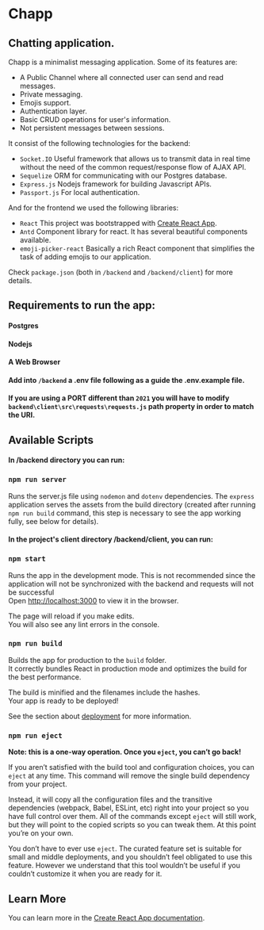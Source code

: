 # Chapp
## Chatting application.

Chapp is a minimalist messaging application. Some of its features are: 
- A Public Channel where all connected user can send and read messages.
- Private messaging.
- Emojis support.
- Authentication layer.
- Basic CRUD operations for user's information.
- Not persistent messages between sessions.

It consist of the following technologies for the backend: 
- `Socket.IO`
 Useful framework that allows us to transmit data in real time without the need of the common request/response flow of AJAX API. 
- `Sequelize`
 ORM for communicating with our Postgres database.
- `Express.js`
 Nodejs framework for building Javascript APIs.
- `Passport.js`
 For local authentication.

And for the frontend we used the following libraries:  
- `React`
 This project was bootstrapped with [Create React App](https://github.com/facebook/create-react-app).
- `Antd`
 Component library for react. It has several beautiful components available. 
- `emoji-picker-react`
 Basically a rich React component that simplifies the task of adding emojis to our application.

Check `package.json` (both in `/backend` and `/backend/client`) for more details. 
## Requirements to run the app:

#### Postgres
#### Nodejs
#### A Web Browser 

#### Add into `/backend` a .env file following as a guide the .env.example file.
#### If you are using a PORT different than `2021` you will have to modify `backend\client\src\requests\requests.js` path property in order to match the URI.
## Available Scripts

#### In /backend directory you can run:

### `npm run server`

Runs the server.js file using `nodemon` and `dotenv` dependencies. The `express` application serves the assets from the build directory (created after running `npm run build` command, this step is necessary to see the app working fully, see below for details).

#### In the project's client directory /backend/client, you can run:

### `npm start`

Runs the app in the development mode. This is not recommended since the application will not be synchronized with the backend and requests will not be successful <br />
Open [http://localhost:3000](http://localhost:3000) to view it in the browser.

The page will reload if you make edits.<br />
You will also see any lint errors in the console.

### `npm run build`

Builds the app for production to the `build` folder.<br />
It correctly bundles React in production mode and optimizes the build for the best performance.

The build is minified and the filenames include the hashes.<br />
Your app is ready to be deployed!

See the section about [deployment](https://facebook.github.io/create-react-app/docs/deployment) for more information.

### `npm run eject`

**Note: this is a one-way operation. Once you `eject`, you can’t go back!**

If you aren’t satisfied with the build tool and configuration choices, you can `eject` at any time. This command will remove the single build dependency from your project.

Instead, it will copy all the configuration files and the transitive dependencies (webpack, Babel, ESLint, etc) right into your project so you have full control over them. All of the commands except `eject` will still work, but they will point to the copied scripts so you can tweak them. At this point you’re on your own.

You don’t have to ever use `eject`. The curated feature set is suitable for small and middle deployments, and you shouldn’t feel obligated to use this feature. However we understand that this tool wouldn’t be useful if you couldn’t customize it when you are ready for it.

## Learn More

You can learn more in the [Create React App documentation](https://facebook.github.io/create-react-app/docs/getting-started).
